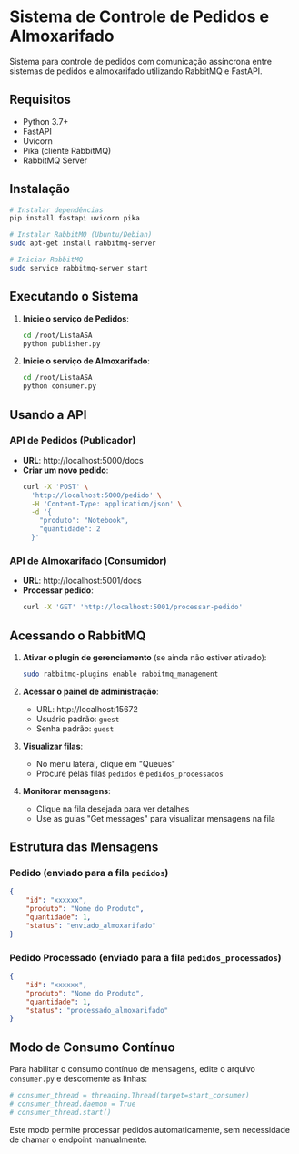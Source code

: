 # Sistema de Controle de Pedidos e Almoxarifado

Sistema para controle de pedidos com comunicação assíncrona entre sistemas de pedidos e almoxarifado utilizando RabbitMQ e FastAPI.

## Requisitos

- Python 3.7+
- FastAPI
- Uvicorn
- Pika (cliente RabbitMQ)
- RabbitMQ Server

## Instalação

```bash
# Instalar dependências
pip install fastapi uvicorn pika

# Instalar RabbitMQ (Ubuntu/Debian)
sudo apt-get install rabbitmq-server

# Iniciar RabbitMQ
sudo service rabbitmq-server start
```

## Executando o Sistema

1. **Inicie o serviço de Pedidos**:
   ```bash
   cd /root/ListaASA
   python publisher.py
   ```

2. **Inicie o serviço de Almoxarifado**:
   ```bash
   cd /root/ListaASA
   python consumer.py
   ```

## Usando a API

### API de Pedidos (Publicador)

- **URL**: http://localhost:5000/docs
- **Criar um novo pedido**:
  ```bash
  curl -X 'POST' \
    'http://localhost:5000/pedido' \
    -H 'Content-Type: application/json' \
    -d '{
      "produto": "Notebook",
      "quantidade": 2
    }'
  ```

### API de Almoxarifado (Consumidor)

- **URL**: http://localhost:5001/docs
- **Processar pedido**:
  ```bash
  curl -X 'GET' 'http://localhost:5001/processar-pedido'
  ```

## Acessando o RabbitMQ

1. **Ativar o plugin de gerenciamento** (se ainda não estiver ativado):
   ```bash
   sudo rabbitmq-plugins enable rabbitmq_management
   ```

2. **Acessar o painel de administração**:
   - URL: http://localhost:15672
   - Usuário padrão: `guest`
   - Senha padrão: `guest`

3. **Visualizar filas**:
   - No menu lateral, clique em "Queues"
   - Procure pelas filas `pedidos` e `pedidos_processados`

4. **Monitorar mensagens**:
   - Clique na fila desejada para ver detalhes
   - Use as guias "Get messages" para visualizar mensagens na fila

## Estrutura das Mensagens

### Pedido (enviado para a fila `pedidos`)
```json
{
    "id": "xxxxxx",
    "produto": "Nome do Produto",
    "quantidade": 1,
    "status": "enviado_almoxarifado"
}
```

### Pedido Processado (enviado para a fila `pedidos_processados`)
```json
{
    "id": "xxxxxx",
    "produto": "Nome do Produto",
    "quantidade": 1,
    "status": "processado_almoxarifado"
}
```

## Modo de Consumo Contínuo

Para habilitar o consumo contínuo de mensagens, edite o arquivo `consumer.py` e descomente as linhas:

```python
# consumer_thread = threading.Thread(target=start_consumer)
# consumer_thread.daemon = True
# consumer_thread.start()
```

Este modo permite processar pedidos automaticamente, sem necessidade de chamar o endpoint manualmente.
